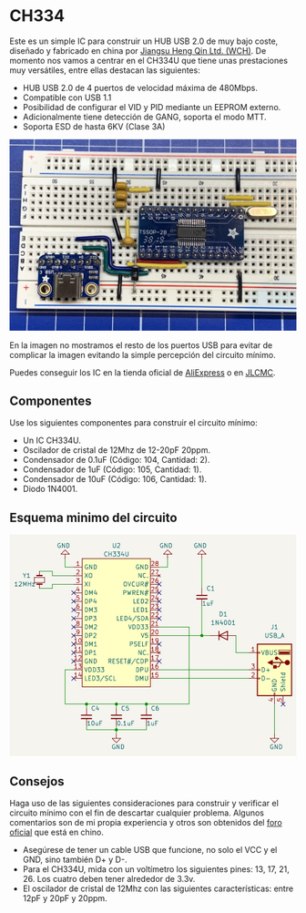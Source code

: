 # CH334

Este es un simple IC para construir un HUB USB 2.0 de muy bajo coste, diseñado y fabricado en china por [Jiangsu Heng Qin Ltd. (WCH)](http://www.wch-ic.com). De momento nos vamos a centrar en el CH334U que tiene unas prestaciones muy versátiles, entre ellas destacan las siguientes:

- HUB USB 2.0 de 4 puertos de velocidad máxima de 480Mbps.
- Compatible con USB 1.1
- Posibilidad de configurar el VID y PID mediante un EEPROM externo.
- Adicionalmente tiene detección de GANG, soporta el modo MTT.
- Soporta ESD de hasta 6KV (Clase 3A)

![](https://github.com/nstrappazzonc/CH334/blob/main/img/minimal_protoboard.jpg?raw=true)

En la imagen no mostramos el resto de los puertos USB para evitar de complicar la imagen evitando la simple percepción del circuito mínimo.

Puedes conseguir los IC en la tienda oficial de [AliExpress](https://wchofficialstore.es.aliexpress.com/store/1100367542) o en [JLCMC](https://jlcmc.com).

## Componentes

Use los siguientes componentes para construir el circuito mínimo:

- Un IC CH334U.
- Oscilador de cristal de 12Mhz de 12-20pF 20ppm.
- Condensador de 0.1uF (Código: 104, Cantidad: 2).
- Condensador de 1uF (Código: 105, Cantidad: 1).
- Condensador de 10uF (Código: 106, Cantidad: 1).
- Diodo 1N4001.

## Esquema minimo del circuito

![](https://github.com/nstrappazzonc/CH334/blob/main/img/minimal_schematic.jpg?raw=true)

## Consejos

Haga uso de las siguientes consideraciones para construir y verificar el circuito mínimo con el fin de descartar cualquier problema. Algunos comentarios son de mi propia experiencia y otros son obtenidos del [foro oficial](https://www.wch.cn/bbs/search?q=CH334&page=1) que está en chino.

- Asegúrese de tener un cable USB que funcione, no solo el VCC y el GND, sino también D+ y D-.
- Para el CH334U, mida con un voltímetro los siguientes pines: 13, 17, 21, 26. Los cuatro deben tener alrededor de 3.3v.
- El oscilador de cristal de 12Mhz con las siguientes características: entre 12pF y 20pF y 20ppm.
